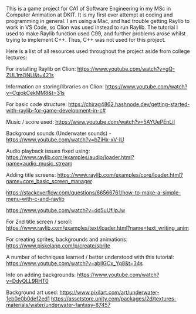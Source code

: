 This is a game project for CA1 of Software Engineering in my MSc in Computer Animation at DKIT. 
It is my first ever attempt at coding and programming in general.
I am using a Mac, and had trouble getting Raylib to work in VS Code, so Clion was used instead to run Raylib.
The tutorial I used to make Raylib function used C99, and further problems arose whilst trying to implement C++. Thus, C++ was not used for this project.

Here is a list of all resources used throughout the project aside from college lectures: 

For installing Raylib on Clion: https://www.youtube.com/watch?v=gQ-ZUL1mONU&t=421s

Information on storing/libraries on Clion: https://www.youtube.com/watch?v=CqjokCekMM8&t=31s

For basic code structure: https://chirag4862.hashnode.dev/getting-started-with-raylib-for-game-development-in-c# 

Music / score used: https://www.youtube.com/watch?v=5AYUePEnLiI

Background sounds (Underwater sounds) - https://www.youtube.com/watch?v=bZiHx-xV-lU

Audio playback issues fixed using: https://www.raylib.com/examples/audio/loader.html?name=audio_music_stream

Adding title screens: https://www.raylib.com/examples/core/loader.html?name=core_basic_screen_manager

https://stackoverflow.com/questions/66566761/how-to-make-a-simple-menu-with-c-and-raylib

https://www.youtube.com/watch?v=dd5uUfilpJw

For 2nd title screen / scroll: https://www.raylib.com/examples/text/loader.html?name=text_writing_anim

For creating sprites, backgrounds and animations: https://www.piskelapp.com/p/create/sprite

A number of techniques learned / better understood with this tutorial: https://www.youtube.com/watch?v=abIlGCx_Yq8&t=34s

Info on adding backgrounds: https://www.youtube.com/watch?v=DdyQLL9RHT0

Background art used: https://www.pixilart.com/art/underwater-1eb0e0b0de12ed1
https://assetstore.unity.com/packages/2d/textures-materials/water/underwater-fantasy-87457
